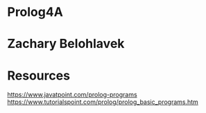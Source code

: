 # Prolog4A
# Zachary Belohlavek
# Resources
https://www.javatpoint.com/prolog-programs
https://www.tutorialspoint.com/prolog/prolog_basic_programs.htm
